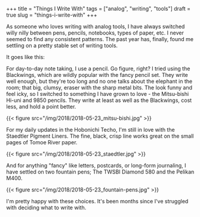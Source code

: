 +++
title = "Things I Write With"
tags = ["analog", "writing", "tools"]
draft = true
slug = "things-i-write-with"
+++

As someone who loves writing with analog tools, I have always switched willy
nilly between pens, pencils, notebooks, types of paper, etc. I never seemed to
find any consistent patterns. The past year has, finally, found me settling on a
pretty stable set of writing tools.

It goes like this:

For day-to-day note taking, I use a pencil. Go figure, right? I tried using the
Blackwings, which are wildly popular with the fancy pencil set. They write well
enough, but they're too long and no one talks about the elephant in the room;
that big, clumsy, eraser with the sharp metal bits. The look funny and feel
icky, so I switched to something I have grown to love - the Mitsu-bishi Hi-uni
and 9850 pencils. They write at least as well as the Blackwings, cost less, and
hold a point better.

{{< figure src="/img/2018/2018-05-23_mitsu-bishi.jpg" >}}

For my daily updates in the Hobonichi Techo, I'm still in love with the Staedtler
Pigment Liners. The fine, black, crisp line works great on the small pages of
Tomoe River paper.

{{< figure src="/img/2018/2018-05-23_staedtler.jpg" >}}

And for anything "fancy" like letters, postcards, or long-form journaling, I have
settled on two fountain pens; The TWSBI Diamond 580 and the Pelikan M400.

{{< figure src="/img/2018/2018-05-23_fountain-pens.jpg" >}}

I'm pretty happy with these choices. It's been months since I've struggled with
deciding what to write with.
